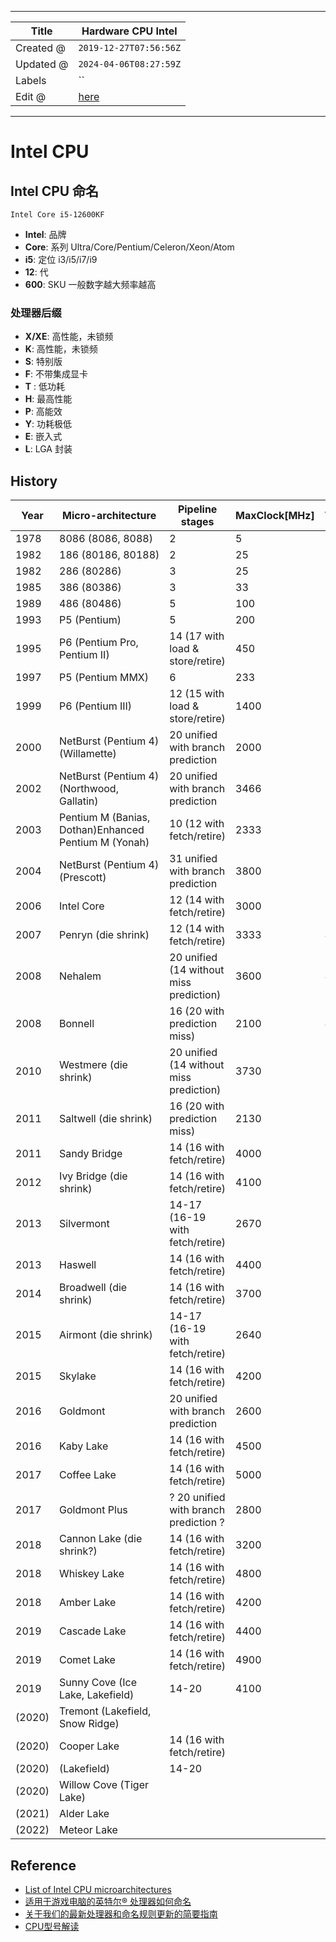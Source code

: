 -----

| Title     | Hardware CPU Intel                                 |
| --------- | -------------------------------------------------- |
| Created @ | `2019-12-27T07:56:56Z`                             |
| Updated @ | `2024-04-06T08:27:59Z`                             |
| Labels    | \`\`                                               |
| Edit @    | [here](https://github.com/junxnone/xwiki/issues/3) |

-----

# Intel CPU

## Intel CPU 命名

    Intel Core i5-12600KF

  - **Intel**: 品牌
  - **Core**: 系列 Ultra/Core/Pentium/Celeron/Xeon/Atom
  - **i5**: 定位 i3/i5/i7/i9
  - **12**: 代
  - **600**: SKU 一般数字越大频率越高

### 处理器后缀

  - **X/XE**: 高性能，未锁频
  - **K**: 高性能，未锁频
  - **S**: 特别版
  - **F**: 不带集成显卡
  - **T** : 低功耗
  - **H**: 最高性能
  - **P**: 高能效
  - **Y**: 功耗极低
  - **E**: 嵌入式
  - **L**: LGA 封装

## History

| Year   | Micro-architecture                                   | Pipeline stages                         | MaxClock\[MHz\] | Techprocess\[nm\] |
| ------ | ---------------------------------------------------- | --------------------------------------- | --------------- | ----------------- |
| 1978   | 8086 (8086, 8088)                                    | 2                                       | 5               | 3000              |
| 1982   | 186 (80186, 80188)                                   | 2                                       | 25              | 3000              |
| 1982   | 286 (80286)                                          | 3                                       | 25              | 1500              |
| 1985   | 386 (80386)                                          | 3                                       | 33              | 1500              |
| 1989   | 486 (80486)                                          | 5                                       | 100             | 1000              |
| 1993   | P5 (Pentium)                                         | 5                                       | 200             | 800, 600, 350     |
| 1995   | P6 (Pentium Pro, Pentium II)                         | 14 (17 with load & store/retire)        | 450             | 500, 350, 250     |
| 1997   | P5 (Pentium MMX)                                     | 6                                       | 233             | 350               |
| 1999   | P6 (Pentium III)                                     | 12 (15 with load & store/retire)        | 1400            | 250, 180, 130     |
| 2000   | NetBurst (Pentium 4)(Willamette)                     | 20 unified with branch prediction       | 2000            | 180               |
| 2002   | NetBurst (Pentium 4)(Northwood, Gallatin)            | 20 unified with branch prediction       | 3466            | 130               |
| 2003   | Pentium M (Banias, Dothan)Enhanced Pentium M (Yonah) | 10 (12 with fetch/retire)               | 2333            | 130, 90, 65       |
| 2004   | NetBurst (Pentium 4)(Prescott)                       | 31 unified with branch prediction       | 3800            | 90                |
| 2006   | Intel Core                                           | 12 (14 with fetch/retire)               | 3000            | 65                |
| 2007   | Penryn (die shrink)                                  | 12 (14 with fetch/retire)               | 3333            | 45                |
| 2008   | Nehalem                                              | 20 unified (14 without miss prediction) | 3600            | 45                |
| 2008   | Bonnell                                              | 16 (20 with prediction miss)            | 2100            | 45                |
| 2010   | Westmere (die shrink)                                | 20 unified (14 without miss prediction) | 3730            | 32                |
| 2011   | Saltwell (die shrink)                                | 16 (20 with prediction miss)            | 2130            | 32                |
| 2011   | Sandy Bridge                                         | 14 (16 with fetch/retire)               | 4000            | 32                |
| 2012   | Ivy Bridge (die shrink)                              | 14 (16 with fetch/retire)               | 4100            | 22                |
| 2013   | Silvermont                                           | 14-17 (16-19 with fetch/retire)         | 2670            | 22                |
| 2013   | Haswell                                              | 14 (16 with fetch/retire)               | 4400            | 22                |
| 2014   | Broadwell (die shrink)                               | 14 (16 with fetch/retire)               | 3700            | 14                |
| 2015   | Airmont (die shrink)                                 | 14-17 (16-19 with fetch/retire)         | 2640            | 14                |
| 2015   | Skylake                                              | 14 (16 with fetch/retire)               | 4200            | 14                |
| 2016   | Goldmont                                             | 20 unified with branch prediction       | 2600            | 14                |
| 2016   | Kaby Lake                                            | 14 (16 with fetch/retire)               | 4500            | 14                |
| 2017   | Coffee Lake                                          | 14 (16 with fetch/retire)               | 5000            | 14                |
| 2017   | Goldmont Plus                                        | ? 20 unified with branch prediction ?   | 2800            | 14                |
| 2018   | Cannon Lake (die shrink?)                            | 14 (16 with fetch/retire)               | 3200            | 10                |
| 2018   | Whiskey Lake                                         | 14 (16 with fetch/retire)               | 4800            | 14                |
| 2018   | Amber Lake                                           | 14 (16 with fetch/retire)               | 4200            | 14                |
| 2019   | Cascade Lake                                         | 14 (16 with fetch/retire)               | 4400            | 14                |
| 2019   | Comet Lake                                           | 14 (16 with fetch/retire)               | 4900            | 14                |
| 2019   | Sunny Cove (Ice Lake, Lakefield)                     | 14-20                                   | 4100            | 10                |
| (2020) | Tremont (Lakefield, Snow Ridge)                      |                                         |                 | 10                |
| (2020) | Cooper Lake                                          | 14 (16 with fetch/retire)               |                 | 14                |
| (2020) | (Lakefield)                                          | 14-20                                   |                 | 10                |
| (2020) | Willow Cove (Tiger Lake)                             |                                         |                 | 10                |
| (2021) | Alder Lake                                           |                                         |                 | 10                |
| (2022) | Meteor Lake                                          |                                         |                 | 7                 |

## Reference

  - [List of Intel CPU
    microarchitectures](https://en.wikipedia.org/wiki/List_of_Intel_CPU_microarchitectures)
  - [适用于游戏电脑的英特尔®
    处理器如何命名](https://www.intel.cn/content/www/cn/zh/gaming/resources/gaming-processor-names.html)
  - [关于我们的最新处理器和命名规则更新的简要指南](https://www.intel.cn/content/www/cn/zh/processors/processor-numbers.html)
  - [CPU型号解读](https://zhuanlan.zhihu.com/p/498113584)
